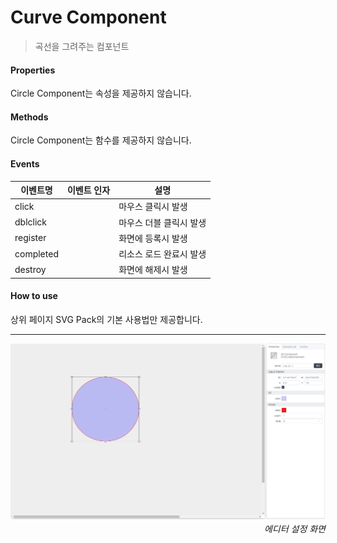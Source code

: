 # Curve Component
> 곡선을 그려주는 컴포넌트

#### Properties

Circle Component는 속성을 제공하지 않습니다.

#### Methods

Circle Component는 함수를 제공하지 않습니다.

#### Events
|이벤트명|이벤트 인자|설명|
|---|---|---|
|click||마우스 클릭시 발생|
|dblclick||마우스 더블 클릭시 발생|
|register||화면에 등록시 발생|
|completed||리소스 로드 완료시 발생|
|destroy||화면에 해제시 발생|

#### How to use

상위 페이지 SVG Pack의 기본 사용법만 제공합니다.


---

![gras](./images/circle.png)
<p align="right" style="margin-top: -.85em;font-style: italic;">에디터 설정 화면</p>